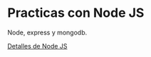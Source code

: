 # Practicas con Node JS
Node, express y mongodb.

[Detalles de Node JS](https://nodejs.org/en/docs/)